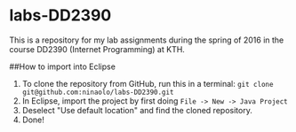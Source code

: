 # labs-DD2390

This is a repository for my lab assignments during the spring of 2016 in the course DD2390 (Internet Programming) at KTH.

##How to import into Eclipse
1. To clone the repository from GitHub, run this in a terminal: `git clone git@github.com:ninaolo/labs-DD2390.git`
2. In Eclipse, import the project by first doing `File -> New -> Java Project`
3. Deselect "Use default location" and find the cloned repository.
5. Done!
